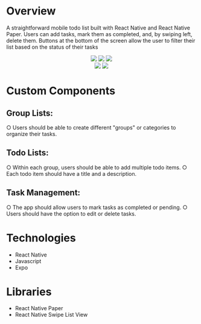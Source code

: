 # Overview

A straightforward mobile todo list built with React Native and React Native Paper. Users can add tasks, mark them as completed, and, by swiping left, delete them. Buttons at the bottom of the screen allow the user to filter their list based on the status of their tasks

<div align='center'>
  <img src='https://github.com/btoch23/react-native-todo-list/assets/143453855/910544a2-32fd-48c2-9876-b798f8e7b84f' />
  <img src='https://github.com/btoch23/react-native-todo-list/assets/143453855/9c093c77-cd4b-491c-b4d3-29a2179ac56d' />
  <img src='https://github.com/btoch23/react-native-todo-list/assets/143453855/c757323c-297e-4af1-8df8-9a3f66cc384b' />
  <br/>
  <img src='https://github.com/btoch23/react-native-todo-list/assets/143453855/af4ca53c-09d7-4872-b6bc-8c38999c2114' />
  <img src='https://github.com/btoch23/react-native-todo-list/assets/143453855/f0e08e11-c81d-463f-9457-54d44106fd0b' />
</div>

# Custom Components

## Group Lists:
○ Users should be able to create different "groups" or categories to organize their
tasks.
## Todo Lists:
○ Within each group, users should be able to add multiple todo items.
○ Each todo item should have a title and a description.
## Task Management:
○ The app should allow users to mark tasks as completed or pending.
○ Users should have the option to edit or delete tasks.


# Technologies

<ul>
  <li>React Native</li>
  <li>Javascript</li>
  <li>Expo</li>
</ul>

# Libraries
  <ul>
    <li>React Native Paper</li>
    <li>React Native Swipe List View</li>
  </ul>
  
